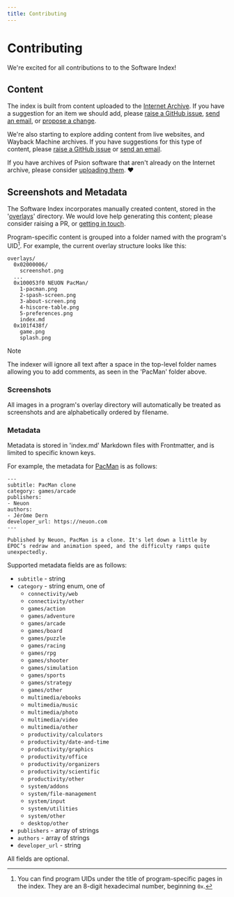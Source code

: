 ```yaml
---
title: Contributing
---
```


# Contributing

We're excited for all contributions to to the Software Index!

## Content

The index is built from content uploaded to the [Internet Archive](https://archive.org). If you have a suggestion for an item we should add, please [raise a GitHub issue][github-new-issue], [send an email](mailto:support@jbmorley.co.uk), or [propose a change](https://github.com/inseven/psion-software-index/blob/main/libraries/full.yaml).

We're also starting to explore adding content from live websites, and Wayback Machine archives. If you have suggestions for this type of content, please [raise a GitHub issue][github-new-issue] or [send an email](mailto:support@jbmorley.co.uk).

If you have archives of Psion software that aren't already on the Internet archive, please consider [uploading them](https://archive.org/create/). ❤️

## Screenshots and Metadata

The Software Index incorporates manually created content, stored in the '[overlays](https://github.com/inseven/psion-software-index/tree/main/overlays)' directory. We would love help generating this content; please consider raising a PR, or [getting in touch](mailto:support@jbmorley.co.uk).

Program-specific content is grouped into a folder named with the program's UID[^uid]. For example, the current overlay structure looks like this:

```text
overlays/
  0x02000006/
    screenshot.png
  ...
  0x100053f0 NEUON PacMan/
    1-pacman.png
    2-spash-screen.png
    3-about-screen.png
    4-hiscore-table.png
    5-preferences.png
    index.md
  0x101f438f/
    game.png
    splash.png
```

[^uid]: You can find program UIDs under the title of program-specific pages in the index. They are an 8-digit hexadecimal number, beginning `0x`.

> [!NOTE]
> The indexer will ignore all text after a space in the top-level folder names allowing you to add comments, as seen in the 'PacMan' folder above.

### Screenshots

All images in a program's overlay directory will automatically be treated as screenshots and are alphabetically ordered by filename.

### Metadata

Metadata is stored in 'index.md' Markdown files with Frontmatter, and is limited to specific known keys.

For example, the metadata for [PacMan](/programs/0x100053f0/) is as follows:

```text
---
subtitle: PacMan clone
category: games/arcade
publishers:
- Neuon
authors:
- Jérôme Dern
developer_url: https://neuon.com
---

Published by Neuon, PacMan is a clone. It's let down a little by EPOC’s redraw and animation speed, and the difficulty ramps quite unexpectedly.
```

Supported metadata fields are as follows:

- `subtitle` - string
- `category` - string enum, one of
  - `connectivity/web`
  - `connectivity/other`
  - `games/action`
  - `games/adventure`
  - `games/arcade`
  - `games/board`
  - `games/puzzle`
  - `games/racing`
  - `games/rpg`
  - `games/shooter`
  - `games/simulation`
  - `games/sports`
  - `games/strategy`
  - `games/other`
  - `multimedia/ebooks`
  - `multimedia/music`
  - `multimedia/photo`
  - `multimedia/video`
  - `multimedia/other`
  - `productivity/calculators`
  - `productivity/date-and-time`
  - `productivity/graphics`
  - `productivity/office`
  - `productivity/organizers`
  - `productivity/scientific`
  - `productivity/other`
  - `system/addons`
  - `system/file-management`
  - `system/input`
  - `system/utilities`
  - `system/other`
  - `desktop/other`
- `publishers` - array of strings
- `authors` - array of strings
- `developer_url` - string

All fields are optional.

[github-new-issue]: https://github.com/jbmorley/psion-software-index/issues/new?title=Content%20Proposal&labels=content

